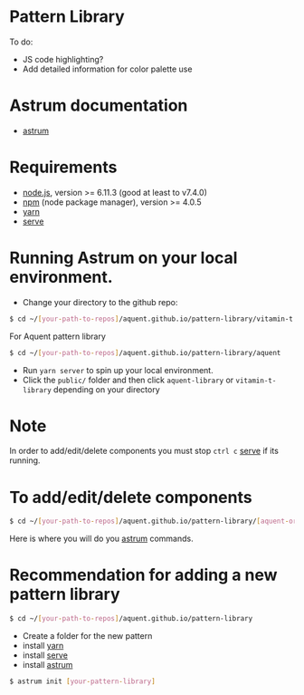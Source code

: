 # Pattern Library
To do:
* JS code highlighting?
* Add detailed information for color palette use
# Astrum documentation
* [astrum]
# Requirements
* [node.js], version >= 6.11.3 (good at least to v7.4.0)
* [npm] (node package manager), version >=  4.0.5
* [yarn]
* [serve]
# Running Astrum on your local environment.
* Change your directory to the github repo:
```sh
$ cd ~/[your-path-to-repos]/aquent.github.io/pattern-library/vitamin-t
```
For Aquent pattern library
```sh
$ cd ~/[your-path-to-repos]/aquent.github.io/pattern-library/aquent
```

* Run `yarn server` to spin up your local environment.
* Click the `public/` folder and then click `aquent-library` or `vitamin-t-library` depending on your directory
# Note
In order to add/edit/delete components you must stop `ctrl c` [serve] if its running.
# To add/edit/delete components
```sh
$ cd ~/[your-path-to-repos]/aquent.github.io/pattern-library/[aquent-or-vt-library]
```
Here is where you will do you [astrum] commands.

# Recommendation for adding a new pattern library
```sh
$ cd ~/[your-path-to-repos]/aquent.github.io/pattern-library
```
* Create a folder for the new pattern
* install [yarn]
* install [serve]
* install [astrum]
```sh
$ astrum init [your-pattern-library]
```

[//]: #

   [git-repo-url]: <https://github.com/aquent/aquent.github.io.git>
   [node.js]: <http://nodejs.org/en/>
   [npm]: <https://www.npmjs.com/>
   [nvm]: <https://github.com/creationix/nvm>
   [yarn]: <https://yarnpkg.com/en/docs/install>
   [serve]: <https://yarnpkg.com/en/package/serve>
   [astrum]: <https://github.com/NoDivide/astrum>
